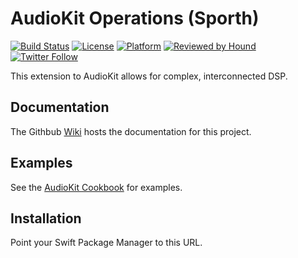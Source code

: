# AudioKit Operations (Sporth)

[![Build Status](https://github.com/AudioKit/SporthAudioKit/workflows/CI/badge.svg)](https://github.com/AudioKit/SporthAudioKit/actions?query=workflow%3ACI)
[![License](https://img.shields.io/github/license/AudioKit/SporthAudioKit)](https://github.com/AudioKit/SporthAudioKit/blob/main/LICENSE)
[![Platform](https://img.shields.io/cocoapods/p/AudioKit)](https://github.com/AudioKit/AudioKit/wiki)
[![Reviewed by Hound](https://img.shields.io/badge/Reviewed_by-Hound-8E64B0.svg)](https://houndci.com)
[![Twitter Follow](https://img.shields.io/twitter/follow/AudioKitPro.svg?style=social)](https://twitter.com/AudioKitPro)


This extension to AudioKit allows for complex, interconnected DSP. 

## Documentation

The Githbub [Wiki](https://github.com/AudioKit/SporthAudioKit/wiki) hosts the documentation for this project.

## Examples

See the [AudioKit Cookbook](https://github.com/AudioKit/Cookbook/) for examples.

## Installation

Point your Swift Package Manager to this URL.

